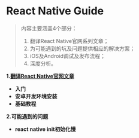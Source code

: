 # React Native Guide

> 内容主要涵盖4个部分：
> 
> 1. 翻译React Native官网系列文章；
> 2. 为可能遇到的坑及问题提供相应的解决方案；
> 3. iOS及Android调试及发布流程；
> 4. 深度分析。

**1.[翻译React Native官网文章](https://facebook.github.io/react-native/docs/getting-started.html)**

- **入门**
- **安卓开发环境安装**
- **基础教程**

**2.可能遇到的问题**

- **react native init初始化慢**

